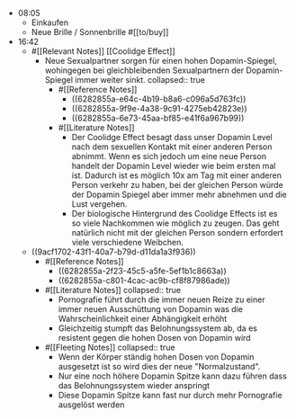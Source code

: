 - 08:05
	- Einkaufen
	- Neue Brille / Sonnenbrille #[[to/buy]]
- 16:42
	- #[[Relevant Notes]] [[Coolidge Effect]]
		- Neue Sexualpartner sorgen für einen hohen Dopamin-Spiegel, wohingegen bei gleichbleibenden Sexualpartnern der Dopamin-Spiegel immer weiter sinkt.
		  collapsed:: true
			- #[[Reference Notes]]
				- ((6282855a-e64c-4b19-b8a6-c096a5d763fc))
				- ((6282855a-9f9e-4a38-9c91-4275eb42823e))
				- ((6282855a-6e73-45aa-bf85-e41f6a967b99))
			- #[[Literature Notes]]
				- Der Coolidge Effect besagt dass unser Dopamin Level nach dem sexuellen Kontakt mit einer anderen Person abnimmt. Wenn es sich jedoch um eine neue Person handelt der Dopamin Level wieder wie beim ersten mal ist. Dadurch ist es möglich 10x am Tag mit einer anderen Person verkehr zu haben, bei der gleichen Person würde der Dopamin Spiegel aber immer mehr abnehmen und die Lust vergehen.
				- Der biologische Hintergrund des Coolidge Effects ist es so viele Nachkommen wie möglich zu zeugen. Das geht natürlich nicht mit der gleichen Person sondern erfordert viele verschiedene Weibchen.
	- ((9acf1702-43f1-40a7-b79d-d11da1a3f936))
		- #[[Reference Notes]]
			- ((6282855a-2f23-45c5-a5fe-5ef1b1c8663a))
			- ((6282855a-c801-4cac-ac9b-cf8f87986ade))
		- #[[Literature Notes]]
		  collapsed:: true
			- Pornografie führt durch die immer neuen Reize zu einer immer neuen Ausschüttung von Dopamin was die Wahrscheinlichkeit einer Abhängigkeit erhöht
			- Gleichzeitig stumpft das Belohnungssystem ab, da es resistent gegen die hohen Dosen von Dopamin wird
		- #[[Fleeting Notes]]
		  collapsed:: true
			- Wenn der Körper ständig hohen Dosen von Dopamin ausgesetzt ist so wird dies der neue "Normalzustand".
			- Nur eine noch höhere Dopamin Spitze kann dazu führen dass das Belohnungssystem wieder anspringt
			- Diese Dopamin Spitze kann fast nur durch mehr Pornografie ausgelöst werden